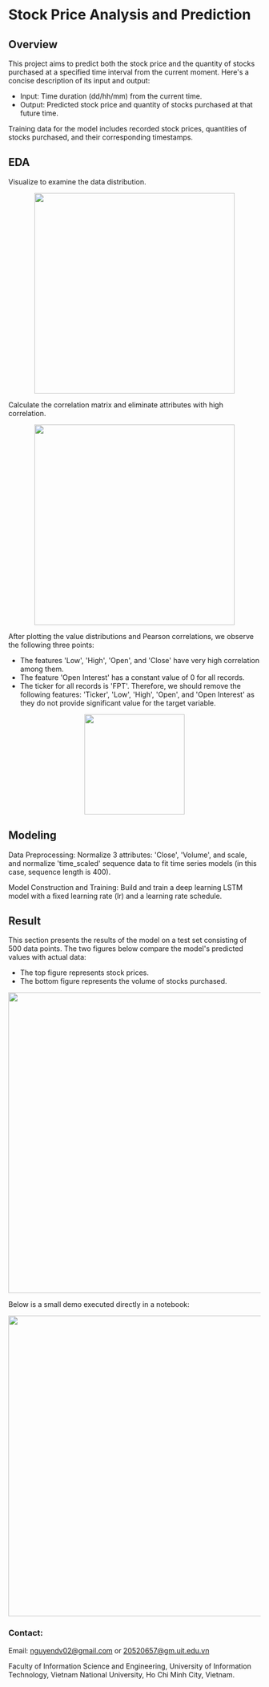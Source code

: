 # Stock Price Analysis and Prediction

## Overview

This project aims to predict both the stock price and the quantity of stocks purchased at a specified time interval from the current moment. Here's a concise description of its input and output:

- Input: Time duration (dd/hh/mm) from the current time.
- Output: Predicted stock price and quantity of stocks purchased at that future time.

Training data for the model includes recorded stock prices, quantities of stocks purchased, and their corresponding timestamps.

## EDA

Visualize to examine the data distribution.

<p align="center">
  <img src="https://github.com/nguyendv02/Stock-Price-Analysis-and-Prediction/assets/137906492/3ca2fe09-a4b0-4d0f-8178-f7055597159f" width="400">
</p>

Calculate the correlation matrix and eliminate attributes with high correlation.

<p align="center">
  <img src="https://github.com/nguyendv02/Stock-Price-Analysis-and-Prediction/assets/137906492/681fc615-4c40-40d1-9bb2-319e327310dd" width="400">
</p>

After plotting the value distributions and Pearson correlations, we observe the following three points:
- The features 'Low', 'High', 'Open', and 'Close' have very high correlation among them.
- The feature 'Open Interest' has a constant value of 0 for all records.
- The ticker for all records is 'FPT'.
Therefore, we should remove the following features: 'Ticker', 'Low', 'High', 'Open', and 'Open Interest' as they do not provide significant value for the target variable.

<p align="center">
  <img src="https://github.com/nguyendv02/Stock-Price-Analysis-and-Prediction/assets/137906492/40625d45-2351-4511-a69b-aadaf7001dee" width="200">
</p>

## Modeling

Data Preprocessing: Normalize 3 attributes: 'Close', 'Volume', and scale, and normalize 'time_scaled' sequence data to fit time series models (in this case, sequence length is 400).

Model Construction and Training: Build and train a deep learning LSTM model with a fixed learning rate (lr) and a learning rate schedule.

## Result

This section presents the results of the model on a test set consisting of 500 data points. The two figures below compare the model's predicted values with actual data:

- The top figure represents stock prices.
- The bottom figure represents the volume of stocks purchased.

<p align="center">
  <img src="https://github.com/nguyendv02/Stock-Price-Analysis-and-Prediction/assets/137906492/9cd55533-d3c2-40dc-a504-2a6f64ada053" width="600">
</p>

Below is a small demo executed directly in a notebook:

<p align="center">
  <image src="https://github.com/nguyendv02/Stock-Price-Analysis-and-Prediction/assets/137906492/2feab3c8-1cc2-4c8b-b1c2-16788ba43e6e" width="600">
  </image>

### Contact:
Email: nguyendv02@gmail.com or 20520657@gm.uit.edu.vn

Faculty of Information Science and Engineering, University of Information Technology, Vietnam National University, Ho Chi Minh City, Vietnam.
